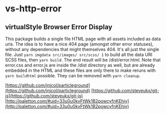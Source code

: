 # vs-http-error
## virtualStyle Browser Error Display

This package builds a single file HTML page with all assets included as data uris. The idea is to have a nice 404 page (amongst other error statuses), without any dependencies that might themselves 404. It's all just the single file. Just `yarn imgdata src/images/ src/scss/ 1` to build all the data URI SCSS files, then `yarn build`. The end result will be /dist/error.html. Note that error.css and error.js are inside the /dist directory as well, but are already embedded in the HTML and these files are only there to make reruns with `yarn buildhtml` possible. They can be removed with `yarn cleanup`.

[https://github.com/jnicol/particleground](https://github.com/jnicol/particleground)
[https://github.com/steveukx/git-js](https://github.com/steveukx/git-js)
[http://paletton.com/#uid=33u0u0kvFtWk1B2powcyfnKEhiy](http://paletton.com/#uid=33u0u0kvFtWk1B2powcyfnKEhiy)
